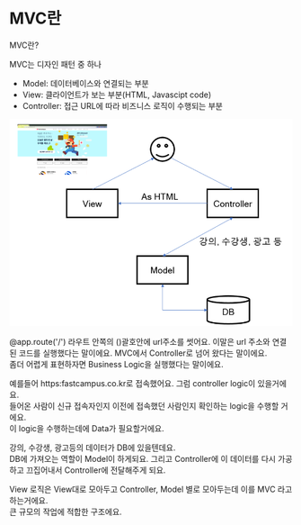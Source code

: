 # MVC란

MVC란?

MVC는 디자인 패턴 중 하나

* Model: 데이터베이스와 연결되는 부분 
* View: 클라이언트가 보는 부분\(HTML, Javascipt code\) 
* Controller: 접근 URL에 따라 비즈니스 로직이 수행되는 부분

         

![mvc &#xAD6C;&#xC870;](../../.gitbook/assets/image%20%28221%29.png)



@app.route\('/'\) 라우트 안쪽의 \(\)괄호안에 url주소를 썻어요. 이말은 url 주소와 연결된 코드를 실행했다는 말이에요. MVC에서 Controller로 넘어 왔다는 말이에요.   
좀더 어렵게 표현하자면 Business Logic을 실행했다는 말이에요.   
  
예를들어 https:fastcampus.co.kr로 접속했어요.  그럼 controller logic이 있을거에요.   
들어온 사람이 신규 접속자인지 이전에 접속했던 사람인지 확인하는 logic을 수행할 거에요.   
이 logic을 수행하는데에 Data가 필요할거에요.   
  
강의, 수강생, 광고등의 데이터가 DB에 있을텐데요.   
DB에 가져오는 역할이 Model이 하게되요. 그리고 Controller에 이 데이터를 다시 가공하고 끄집어내서 Controller에 전달해주게 되요. 

View 로직은 View대로 모아두고 Controller, Model 별로 모아두는데 이를 MVC 라고 하는거에요.   
큰 규모의 작업에 적합한 구조에요. 

































